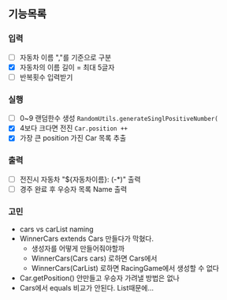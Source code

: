 ## 기능목록

### 입력
- [ ] 자동차 이름 ","를 기준으로 구분
- [x] 자동차의 이름 길이 = 최대 5글자 
- [ ] 반복횟수 입력받기

### 실행
- [ ] 0~9 랜덤한수 생성 `RandomUtils.generateSinglPositiveNumber(`
- [x] 4보다 크다면 전진 `Car.position ++`
- [x] 가장 큰 position 가진 Car 목록 추출 

### 출력
- [ ] 전진시 자동차 "${자동차이름}: (-*)" 출력
- [ ] 경주 완료 후 우승자 목록 Name 출력

### 고민
- cars vs carList naming
- WinnerCars extends Cars 만들다가 막혔다. 
  - 생성자를 어떻게 만들어줘야할까
  - WinnerCars(Cars cars) 로하면 Cars에서 
  - WinnerCars(CarList<Car>) 로하면 RacingGame에서 생성할 수 없다
- Car.getPosition() 안만들고 우승자 가려낼 방법은 없나
- Cars에서 equals 비교가 안된다. List때문에...